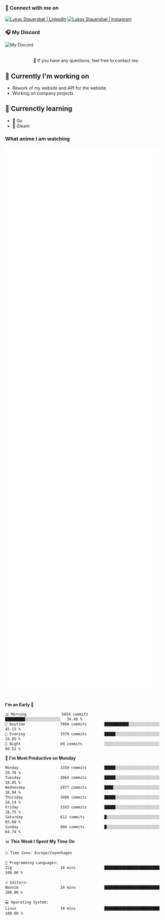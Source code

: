 ### 🔗 Connect with me on
<a href="https://www.instagram.com/lukas_stauersbol" target="_blank"><img align="center" src="https://raw.githubusercontent.com/stauersbol/stauersbol/main/images/instagram.svg" alt="Lukas Stauersbøl | LinkedIn" width="30px"/></a>
<a href="https://www.linkedin.com/in/lukas-stauersbol/" target="_blank"><img align="center" src="https://raw.githubusercontent.com/stauersbol/stauersbol/main/images/linkedin.svg" alt="Lukas Stauersbøl | Instagram" width="30px"/></a>

<p align="center">
 <h3>🎧 My Discord</h3>
 <img align="left" height="55px" src="https://discord.c99.nl/widget/theme-2/147806323323568128.png" alt="My Discord" />
</p>

<br/>
<br/>
<br/>
💬 If you have any questions, feel free to contact me.

## 🔭 Currently I'm working on
- Rework of my website and API for the website.
- Working on company projects
 
## 🌱 Currenctly learning
- 💙 Go
- 💜 Gleam

### What anime I am watching
<a href="https://anilist.co/user/slashiy/" align="center"><img align="center" width="500px" src="metrics.plugin.personal.anilist.svg" /></a>

<br/>

<!--START_SECTION:waka-->
**I'm an Early 🐤** 

```text
🌞 Morning                5854 commits        █████████░░░░░░░░░░░░░░░░   34.48 % 
🌆 Daytime                7666 commits        ███████████░░░░░░░░░░░░░░   45.15 % 
🌃 Evening                3370 commits        █████░░░░░░░░░░░░░░░░░░░░   19.85 % 
🌙 Night                  89 commits          ░░░░░░░░░░░░░░░░░░░░░░░░░   00.52 % 
```
📅 **I'm Most Productive on Monday** 

```text
Monday                   3359 commits        █████░░░░░░░░░░░░░░░░░░░░   19.78 % 
Tuesday                  3064 commits        █████░░░░░░░░░░░░░░░░░░░░   18.05 % 
Wednesday                2877 commits        ████░░░░░░░░░░░░░░░░░░░░░   16.94 % 
Thursday                 3080 commits        █████░░░░░░░░░░░░░░░░░░░░   18.14 % 
Friday                   3183 commits        █████░░░░░░░░░░░░░░░░░░░░   18.75 % 
Saturday                 612 commits         █░░░░░░░░░░░░░░░░░░░░░░░░   03.60 % 
Sunday                   804 commits         █░░░░░░░░░░░░░░░░░░░░░░░░   04.74 % 
```


📊 **This Week I Spent My Time On** 

```text
🕑︎ Time Zone: Europe/Copenhagen

💬 Programming Languages: 
Zig                      34 mins             █████████████████████████   100.00 % 

🔥 Editors: 
Neovim                   34 mins             █████████████████████████   100.00 % 

💻 Operating System: 
Linux                    34 mins             █████████████████████████   100.00 % 
```


<!--END_SECTION:waka-->
